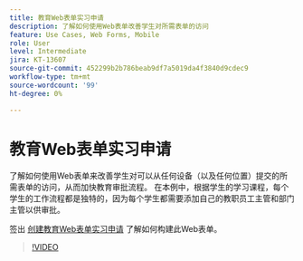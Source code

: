 ```yaml
---
title: 教育Web表单实习申请
description: 了解如何使用Web表单改善学生对所需表单的访问
feature: Use Cases, Web Forms, Mobile
role: User
level: Intermediate
jira: KT-13607
source-git-commit: 452299b2b786beab9df7a5019da4f3840d9cdec9
workflow-type: tm+mt
source-wordcount: '99'
ht-degree: 0%

---
```


# 教育Web表单实习申请

了解如何使用Web表单来改善学生对可以从任何设备（以及任何位置）提交的所需表单的访问，从而加快教育审批流程。 在本例中，根据学生的学习课程，每个学生的工作流程都是独特的，因为每个学生都需要添加自己的教职员工主管和部门主管以供审批。

签出 [创建教育Web表单实习申请](usecase-edu-intern-create.md) 了解如何构建此Web表单。

>[!VIDEO](https://video.tv.adobe.com/v/3421773?quality=12&learn=on&hidetitle=true)
